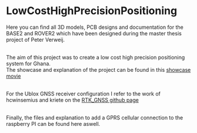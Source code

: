 # LowCostHighPrecisionPositioning

Here you can find all 3D models, PCB designs and documentation for the BASE2 and ROVER2 which have been designed during the master thesis project of Peter Verweij. <br/><br/>

The aim of this project was to create a low cost high precision positioning system for Ghana. <br/>
The showcase and explanation of the project can be found in this [showcase movie](https://www.youtube.com/watch?v=F1svl4LCIXA&feature=youtu.be&ab_channel=PeterVerweij)<br/><br/>

For the Ublox GNSS receiver configuration I refer to the work of hcwinsemius and kriete on the [RTK_GNSS github page](https://github.com/hcwinsemius/RTK_GNSS)<br/><br/>

Finally, the files and explanation to add a GPRS cellular connection to the raspberry PI can be found here aswell.
